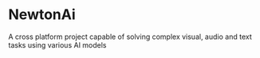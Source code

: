 # NewtonAi
A cross platform project capable of solving complex visual, audio and text tasks using various AI models 
